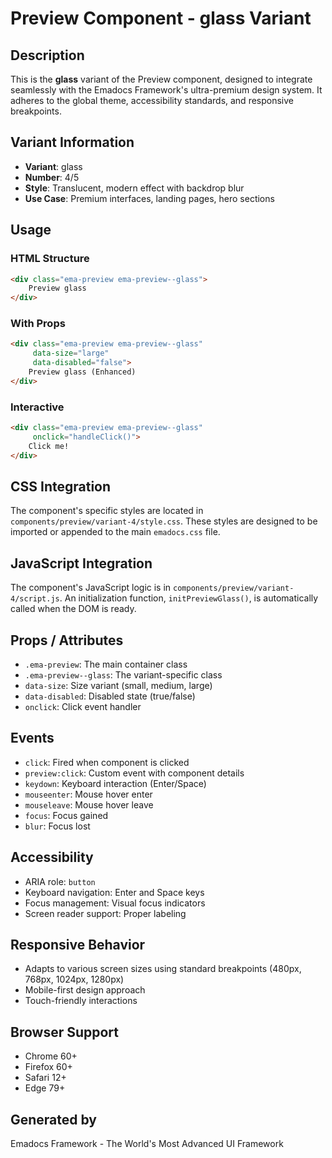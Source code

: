 # Preview Component - glass Variant

## Description
This is the **glass** variant of the Preview component, designed to integrate seamlessly with the Emadocs Framework's ultra-premium design system. It adheres to the global theme, accessibility standards, and responsive breakpoints.

## Variant Information
- **Variant**: glass
- **Number**: 4/5
- **Style**: Translucent, modern effect with backdrop blur
- **Use Case**: Premium interfaces, landing pages, hero sections

## Usage

### HTML Structure
```html
<div class="ema-preview ema-preview--glass">
    Preview glass
</div>
```

### With Props
```html
<div class="ema-preview ema-preview--glass" 
     data-size="large" 
     data-disabled="false">
    Preview glass (Enhanced)
</div>
```

### Interactive
```html
<div class="ema-preview ema-preview--glass" 
     onclick="handleClick()">
    Click me!
</div>
```

## CSS Integration
The component's specific styles are located in `components/preview/variant-4/style.css`. These styles are designed to be imported or appended to the main `emadocs.css` file.

## JavaScript Integration
The component's JavaScript logic is in `components/preview/variant-4/script.js`. An initialization function, `initPreviewGlass()`, is automatically called when the DOM is ready.

## Props / Attributes
- `.ema-preview`: The main container class
- `.ema-preview--glass`: The variant-specific class
- `data-size`: Size variant (small, medium, large)
- `data-disabled`: Disabled state (true/false)
- `onclick`: Click event handler

## Events
- `click`: Fired when component is clicked
- `preview:click`: Custom event with component details
- `keydown`: Keyboard interaction (Enter/Space)
- `mouseenter`: Mouse hover enter
- `mouseleave`: Mouse hover leave
- `focus`: Focus gained
- `blur`: Focus lost

## Accessibility
- ARIA role: `button`
- Keyboard navigation: Enter and Space keys
- Focus management: Visual focus indicators
- Screen reader support: Proper labeling

## Responsive Behavior
- Adapts to various screen sizes using standard breakpoints (480px, 768px, 1024px, 1280px)
- Mobile-first design approach
- Touch-friendly interactions

## Browser Support
- Chrome 60+
- Firefox 60+
- Safari 12+
- Edge 79+

## Generated by
Emadocs Framework - The World's Most Advanced UI Framework
